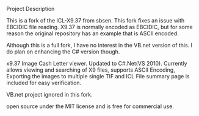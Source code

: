 Project Description

This is a fork of the ICL-X9.37 from sbsen. This fork fixes an issue with EBCIDIC file reading. X9.37 is normally encoded as EBCIDIC,  but for some reason the original repository has an example that is ASCII encoded.

Although this is a full fork, I have no interest in the VB.net version of this. I do plan on enhancing the C# version though.

x9.37 Image Cash Letter viewer. Updated to C#.Net(VS 2010). Currently allows viewing and searching of X9 files, supports ASCII Encoding, Exporting the images to multiple single TIF and ICL File summary page is included for easy verification. 

VB.net project ignored in this fork.

open source under the MIT license and is free for commercial use.

